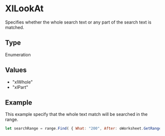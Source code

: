 # XlLookAt

Specifies whether the whole search text or any part of the search text is matched.

## Type

Enumeration

## Values

- "xlWhole"
- "xlPart"


## Example

This example specify that the whole text match will be searched in the range.

```javascript editor-
let searchRange = range.Find( { What: "200", After: oWorksheet.GetRange("B1"), LookIn: "xlValues", LookAt: "xlWhole",	SearchOrder: "xlByColumns", SearchDirection: "xlNext", MatchCase: true } );
```

